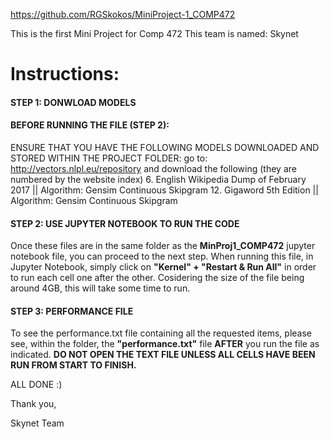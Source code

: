 https://github.com/RGSkokos/MiniProject-1_COMP472

This is the first Mini Project for Comp 472
This team is named: Skynet
# Instructions:
#### STEP 1: DONWLOAD MODELS
#### BEFORE RUNNING THE FILE (STEP 2):
ENSURE THAT YOU HAVE THE FOLLOWING MODELS DOWNLOADED AND STORED WITHIN THE PROJECT FOLDER:
  go to: http://vectors.nlpl.eu/repository and download the following (they are numbered by the website index)
  6.  English Wikipedia Dump of February 2017  ||  Algorithm: Gensim Continuous Skipgram
  12. Gigaword 5th Edition                     ||  Algorithm: Gensim Continuous Skipgram
  
#### STEP 2: USE JUPYTER NOTEBOOK TO RUN THE CODE  
Once these files are in the same folder as the **MinProj1_COMP472**  jupyter notebook file, you can proceed to the next step.
When running this file, in Jupyter Notebook, simply click on **"Kernel" + "Restart & Run All"** in order to run each cell one after the other.
Cosidering the size of the file being around 4GB, this will take some time to run.

#### STEP 3: PERFORMANCE FILE
To see the performance.txt file containing all the requested items, please see, within the folder, the **"performance.txt"** file **AFTER** you run the file as indicated.
**DO NOT OPEN THE TEXT FILE UNLESS ALL CELLS HAVE BEEN RUN FROM START TO FINISH.**

ALL DONE :)

Thank you,

Skynet Team

